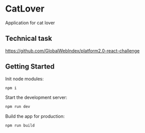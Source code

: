 # CatLover
Application for cat lover

## Technical task

https://github.com/GlobalWebIndex/platform2.0-react-challenge

## Getting Started

Init node modules:

```bash
npm i
```

Start the development server:

```bash
npm run dev
```

Build the app for production:

```bash
npm run build
```

